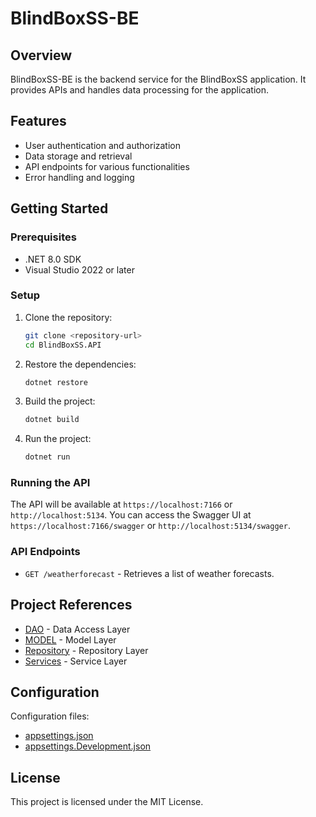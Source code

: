 # BlindBoxSS-BE

## Overview

BlindBoxSS-BE is the backend service for the BlindBoxSS application. It provides APIs and handles data processing for the application.

## Features

- User authentication and authorization
- Data storage and retrieval
- API endpoints for various functionalities
- Error handling and logging

## Getting Started

### Prerequisites

- .NET 8.0 SDK
- Visual Studio 2022 or later

### Setup

1. Clone the repository:

   ```sh
   git clone <repository-url>
   cd BlindBoxSS.API
   ```

2. Restore the dependencies:

   ```sh
   dotnet restore
   ```

3. Build the project:

   ```sh
   dotnet build
   ```

4. Run the project:
   ```sh
   dotnet run
   ```

### Running the API

The API will be available at `https://localhost:7166` or `http://localhost:5134`. You can access the Swagger UI at `https://localhost:7166/swagger` or `http://localhost:5134/swagger`.

### API Endpoints

- `GET /weatherforecast` - Retrieves a list of weather forecasts.

## Project References

- [DAO](http://_vscodecontentref_/11) - Data Access Layer
- [MODEL](http://_vscodecontentref_/12) - Model Layer
- [Repository](http://_vscodecontentref_/13) - Repository Layer
- [Services](http://_vscodecontentref_/14) - Service Layer

## Configuration

Configuration files:

- [appsettings.json](http://_vscodecontentref_/14)
- [appsettings.Development.json](http://_vscodecontentref_/15)

## License

This project is licensed under the MIT License.
